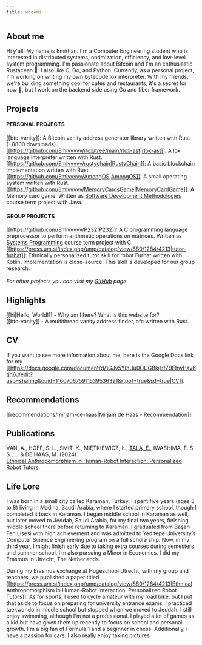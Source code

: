 ```yaml
---
title: whoami
---
```

## About me
Hi y'all! My name is Emirhan. I'm a Computer Engineering student who is interested in distributed systems, optimization, efficiency, and low-level system programming. I'm passionate about Bitcoin and I'm an enthusiastic Rustacean 🦀. I also like C, Go, and Python. Currently, as a personal project, I'm working on writing my own bytecode lox interpreter. With my friends, we're building something cool for cafes and restaurants, it's a secret for now 🤫, but I work on the backend side using Go and fiber framework.
## Projects

#### PERSONAL PROJECTS
[[btc-vanity]]: A Bitcoin vanity address generator library written with Rust (+8800 downloads).
<br>
[[https://github.com/Emivvvvv/rlox/tree/main/rlox-ast|rlox-ast]]: A lox language interpreter written with Rust. 
<br>
[[https://github.com/Emivvvvv/rustychain|RustyChain]]: A basic blockchain implementation written with Rust.
<br>
[[https://github.com/Emivvvvv/AmongOS|AmongOS]]: A small operating system written with Rust.
<br>
[[https://github.com/Emivvvvv/MemoryCardsGame|MemoryCardGame]]: A Memory card game. Written as [Software Development Methodologies](https://eng.yeditepe.edu.tr/en/computer-engineering-department/courses/2643) course term project with Java.
<br>
#### GROUP PROJECTS
[[https://github.com/Emivvvvv/P232|P232]]: A C programming language preprocessor to perform arithmetic operations on matrices.  Written as [Systems Programming](https://eng.yeditepe.edu.tr/en/computer-engineering-department/courses/2711) course term project with C.
<br>
[[https://press.um.si/index.php/ump/catalog/view/880/1284/4213|tutor-furhat]]: Ethnically personalized tutor skill for robot Furhat written with Kotlin. Implementation is close-source. This skill is developed for our group research.
<br>
<br>
*For other projects you can visit my [GitHub](https://github.com/Emivvvvv) page*

## Highlights

[[hi|Hello, World!]] - Why am I here? What is this website for?
<br>
[[btc-vanity]] - A multithread vanity address finder, ofc written with Rust.

## CV
If you want to see more information about me, here is the Google Docs link for my [[https://docs.google.com/document/d/1GJv5YIhUu0OUGBkjHfZ9EhwHav6tjh6J/edit?usp=sharing&ouid=116070675911539536391&rtpof=true&sd=true|CV]]. 

## Recommendations
[[recommendations/mirjam-de-haas|Mirjam de Haas - Recommendation]]

## Publications
VAN, A., HOEF, S. L., SMIT, K., MIĘTKIEWICZ, Ł., [TALA, E.](https://scholar.google.com/citations?user=uiUpIB0AAAAJ&hl=tr), IWASHIMA, F. S. S., ... & DE HAAS, M. (2024).  
<br>
[Ethnical Anthropomorphism in Human-Robot Interaction: Personalized Robot Tutors](https://press.um.si/index.php/ump/catalog/view/880/1284/4213).

## Life Lore

I was born in a small city called Karaman, Turkey. I spent five years (ages 3 to 8) living in Madina, Saudi Arabia, where I started primary school, though I completed it back in Karaman. I began middle school in Karaman as well, but later moved to Jeddah, Saudi Arabia, for my final two years, finishing middle school there before returning to Karaman. I graduated from Başarı Fen Lisesi with high achievement and was admitted to Yeditepe University’s Computer Science Engineering program on a full scholarship. Now, in my third year, I might finish early due to taking extra courses during semesters and summer school. I’m also pursuing a Minor in Economics. I did my Erasmus in Utrecht, The Netherlands.

During my Erasmus exchange at Hogeschool Utrecht, with my group and teachers, we published a paper titled [[https://press.um.si/index.php/ump/catalog/view/880/1284/4213|Ethnical Anthropomorphism in Human-Robot Interaction: Personalized Robot Tutors]]. As for sports, I used to cycle amateur with my road bike, but I put that aside to focus on preparing for university entrance exams. I practiced taekwondo in middle school but stopped when we moved to Jeddah. I still enjoy swimming, although I'm not a professional. I played a lot of games as a kid but have given them up recently to focus on school and personal growth. I'm a big fan of Formula 1 and a beginner in chess. Additionally, I have a passion for cars. I also really enjoy taking pictures. 